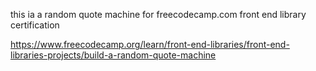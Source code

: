 this ia a random quote machine for freecodecamp.com
front end library certification

https://www.freecodecamp.org/learn/front-end-libraries/front-end-libraries-projects/build-a-random-quote-machine



